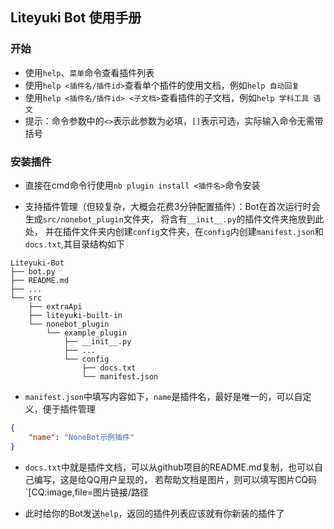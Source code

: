 ## Liteyuki Bot 使用手册

### 开始

- 使用`help`、`菜单`命令查看插件列表
- 使用`help <插件名/插件id>`查看单个插件的使用文档，例如`help 自动回复`
- 使用`help <插件名/插件id> <子文档>`查看插件的子文档，例如`help 学科工具 语文`
- 提示：命令参数中的`<>`表示此参数为必填，`[]`表示可选，实际输入命令无需带括号

### 安装插件

- 直接在cmd命令行使用`nb plugin install <插件名>`命令安装

- 支持插件管理（但较复杂，大概会花费3分钟配置插件）：Bot在首次运行时会生成`src/nonebot_plugin`文件夹，
  将含有`__init__.py`的插件文件夹拖放到此处，
  并在插件文件夹内创建`config`文件夹，在`config`内创建`manifest.json`和`docs.txt`,其目录结构如下

```
Liteyuki-Bot
├── bot.py
├── README.md
├── ...
└── src
    ├── extraApi
    ├── liteyuki-built-in
    └── nonebot_plugin
        └── example_plugin
            ├── __init__.py
            ├── ...
            └── config
                ├── docs.txt
                └── manifest.json
```

- `manifest.json`中填写内容如下，`name`是插件名，最好是唯一的，可以自定义，便于插件管理

```json
{
    "name": "NoneBot示例插件"
}
```

- `docs.txt`中就是插件文档，可以从github项目的README.md复制，也可以自己编写，这是给QQ用户呈现的，
  若帮助文档是图片，则可以填写图片CQ码`[CQ:image,file=图片链接/路径

- 此时给你的Bot发送`help`，返回的插件列表应该就有你新装的插件了